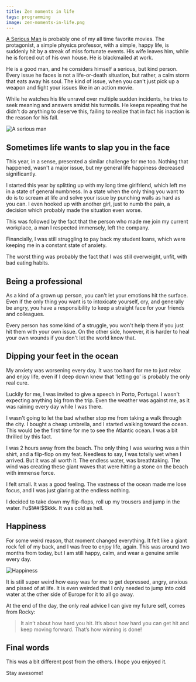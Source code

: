 ```yaml
---
title: Zen moments in life
tags: programming
image: zen-moments-in-life.png
---
```


[A Serious Man](http://www.imdb.com/title/tt1019452/) is probably one of my all
time favorite movies. The protagonist, a simple physics professor, with a
simple, happy life, is suddenly hit by a streak of miss fortunate events. His
wife leaves him, while he is forced out of his own house. He is blackmailed
at work.

He is a good man, and he considers himself a serious, but kind person. Every
issue he faces is not a life-or-death situation, but rather, a calm storm that
eats away his soul. The kind of issue, when you can't just pick up a weapon and
fight your issues like in an action movie.

While he watches his life unravel over multiple sudden incidents, he tries to
seek meaning and answers amidst his turmoils. He keeps repeating that he didn't
do anything to deserve this, failing to realize that in fact his inaction is
the reason for his fall.

![A serious man](images/zen/a-serious-man.jpg)

## Sometimes life wants to slap you in the face

This year, in a sense, presented a similar challenge for me too. Nothing that
happened, wasn't a major issue, but my general life happiness decreased
significantly.

I started this year by splitting up with my long time girlfriend, which left me
in a state of general numbness. In a state when the only thing you want to
do is to scream at life and solve your issue by punching walls as hard as you
can. I even hooked up with another girl, just to numb the pain, a decision
which probably made the situation even worse.

This was followed by the fact that the person who made me join my current
workplace, a man I respected immensely, left the company.

Financially, I was still struggling to pay back my student loans, which were
keeping me in a constant state of anxiety.

The worst thing was probably the fact that I was still overweight, unfit, with
bad eating habits.

## Being a professional

As a kind of a grown up person, you can't let your emotions hit the surface.
Even if the only thing you want is to intoxicate yourself, cry, and generally be
angry, you have a responsibility to keep a straight face for your friends and
colleagues.

Every person has some kind of a struggle, you won't help them if you just hit
them with your own issue. On the other side, however, it is harder to heal your
own wounds if you don't let the world know that.

## Dipping your feet in the ocean

My anxiety was worsening every day. It was too hard for me to just relax and
enjoy life, even if I deep down knew that 'letting go' is probably the only real
cure.

Luckily for me, I was invited to give a speech in Porto, Portugal. I wasn't
expecting anything big from the trip. Even the weather was against me, as it was
raining every day while I was there.

I wasn't going to let the bad whether stop me from taking a walk through the
city. I bought a cheap umbrella, and I started walking toward the ocean. This
would be the first time for me to see the Atlantic ocean. I was a bit thrilled
by this fact.

I was 2 hours away from the beach. The only thing I was wearing was a
thin shirt, and a flip-flop on my feat. Needless to say, I was totally wet when
I arrived. But it was all worth it. The endless water, was breathtaking. The
wind was creating these giant waves that were hitting a stone on the beach with
immense force.

I felt small. It was a good feeling. The vastness of the ocean made me lose
focus, and I was just glaring at the endless nothing.

I decided to take down my flip-flops, roll up my trousers and jump in the water.
Fu$!##!$$kkk. It was cold as hell.

## Happiness

For some weird reason, that moment changed everything. It felt like a giant rock
fell of my back, and I was free to enjoy life, again. This was around two months
from today, but I am still happy, calm, and wear a genuine smile every day.

![Happiness](images/zen/happiness.jpg)

It is still super weird how easy was for me to get depressed, angry, anxious
and pissed of at life. It is even weirded that I only needed to jump into cold
water at the other side of Europe for it to all go away.

At the end of the day, the only real advice I can give my future self, comes
from Rocky:

> It ain’t about how hard you hit. It’s about how hard you can get hit and keep
> moving forward. That’s how winning is done!

## Final words

This was a bit different post from the others. I hope you enjoyed it.

Stay awesome!
